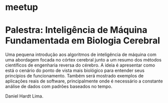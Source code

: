 # meetup

# Palestra: Inteligência de Máquina Fundamentada em Biologia Cerebral

Uma pequena introdução aos algoritmos de inteligência de máquina com uma abordagem focada no córtex cerebral 
junto a um resumo dos métodos científicos de engenharia reversa do cérebro. A ideia é apresentar como está o 
cenário do ponto de vista mais biológico para entender seus princípios de funcionamento. Também será mostrado 
exemplos de aplicações reais de software, principalmente onde é necessário a constante análise de dados com 
padrões baseados no tempo.

Daniel Hardt Lima.
